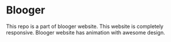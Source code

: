 # Blooger
This repo is a part of blooger website.
This website is completely responsive.
Blooger website has animation with awesome design. 
